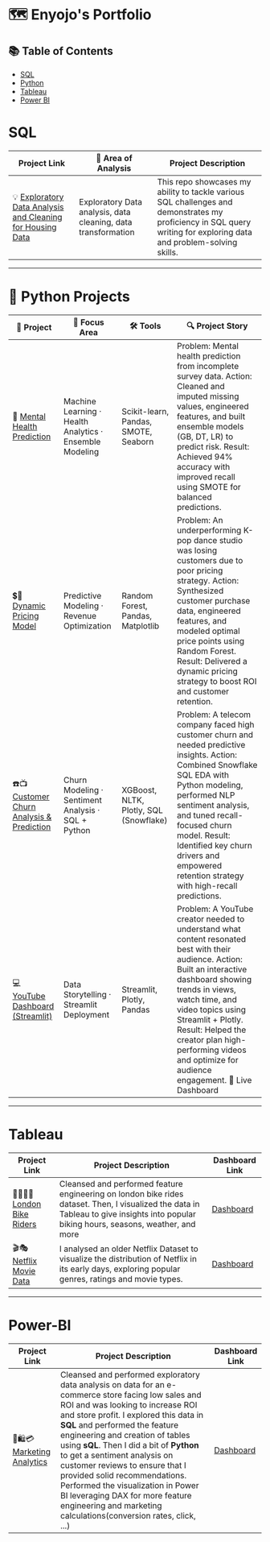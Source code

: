 # 🗺 Enyojo's Portfolio

## 📚 Table of Contents
- [SQL](#sql)
- [Python](#python)
- [Tableau](#tableau)
- [Power BI](#power-bi)

# SQL

| Project Link | 🧠 Area of Analysis | Project Description | 
|---|---|---|
| 💡 [Exploratory Data Analysis and Cleaning for Housing Data](https://github.com/enyo-ojo/SQL-ETL-) | Exploratory Data analysis, data cleaning, data transformation | This repo showcases my ability to tackle various SQL challenges and demonstrates my proficiency in SQL query writing for exploring data and problem-solving skills. | 

***

# 🐍 Python Projects

📌 Project | 🧠 Focus Area | 🛠️ Tools | 🔍 Project Story
|---|---|---|---|
💊 [Mental Health Prediction](https://github.com/enyo-ojo/MachineLearning-EnsembleModel-forDepressionPrediction) | Machine Learning · Health Analytics · Ensemble Modeling | Scikit-learn, Pandas, SMOTE, Seaborn | Problem: Mental health prediction from incomplete survey data.  Action: Cleaned and imputed missing values, engineered features, and built ensemble models (GB, DT, LR) to predict risk.  Result: Achieved 94% accuracy with improved recall using SMOTE for balanced predictions.
💲💱 [Dynamic Pricing Model](https://github.com/enyo-ojo/Random_Forest-Dynamic-Pricing-Model)  | Predictive Modeling · Revenue Optimization | Random Forest, Pandas, Matplotlib | Problem: An underperforming K-pop dance studio was losing customers due to poor pricing strategy.  Action: Synthesized customer purchase data, engineered features, and modeled optimal price points using Random Forest.  Result: Delivered a dynamic pricing strategy to boost ROI and customer retention.
☎️📺 [Customer Churn Analysis & Prediction](https://github.com/enyo-ojo/Snowflake-Custormer-Churn--Analysis-and-Prediction) | Churn Modeling · Sentiment Analysis · SQL + Python | XGBoost, NLTK, Plotly, SQL (Snowflake) | Problem: A telecom company faced high customer churn and needed predictive insights.  Action: Combined Snowflake SQL EDA with Python modeling, performed NLP sentiment analysis, and tuned recall-focused churn model. Result: Identified key churn drivers and empowered retention strategy with high-recall predictions.
💻 [YouTube Dashboard (Streamlit)](https://github.com/enyo-ojo/yt_dashboard_proj) | Data Storytelling · Streamlit Deployment | Streamlit, Plotly, Pandas | Problem: A YouTube creator needed to understand what content resonated best with their audience.  Action: Built an interactive dashboard showing trends in views, watch time, and video topics using Streamlit + Plotly.  Result: Helped the creator plan high-performing videos and optimize for audience engagement.  🔗 Live Dashboard

***

# Tableau

| Project Link |  Project Description | Dashboard Link |
|---|---|---|
| 🚵‍♂️🚴‍♀️ [London Bike Riders](https://github.com/enyo-ojo/London-Bike-Riders-Analysis-and-vISUALIZATION) | Cleansed and performed feature engineering on london bike rides dataset. Then, I visualized the data in Tableau to give insights into popular biking hours, seasons, weather, and more | [Dashboard](https://public.tableau.com/app/profile/enyo.alabi/viz/LondonBikeRiders_17378692957150/Dashboard1) |
| 🎬🎭 [Netflix Movie Data](https://public.tableau.com/app/profile/enyo.alabi/viz/NetflixDashboard_17410372119330/Dashboard2) | I analysed an older Netflix Dataset to visualize the distribution of Netflix in its early days, exploring popular genres, ratings and movie types. | [Dashboard](https://public.tableau.com/app/profile/enyo.alabi/viz/NetflixDashboard_17410372119330/Dashboard2) |

***

# Power-BI

| Project Link | Project Description | Dashboard Link |
|---|---|---|
| 🛒🛍️💳 [Marketing Analytics](https://github.com/enyo-ojo/Marketing-Analytics) | Cleansed and performed exploratory data analysis on data for an e-commerce store facing low sales and ROI and was looking to increase ROI and store profit. I explored this data in **SQL** and performed the feature engineering and creation of tables using **sQL**. Then I did a bit of **Python** to get a sentiment analysis on customer reviews to ensure that I provided solid recommendations. Performed the visualization in Power BI leveraging DAX for more feature engineering and marketing calculations(conversion rates, click, ...) | [Dashboard](https://leomailtamuc-my.sharepoint.com/:u:/g/personal/ealabi1_leomail_tamuc_edu/ETKT7n-ibo1MtsY8hTpte7kBcbv8JPQNH52A9nFyI_Z1PA?e=c6aCjV) |
